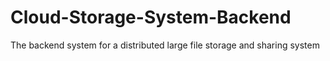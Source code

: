 # Cloud-Storage-System-Backend
The backend system for a distributed large file storage and sharing system
